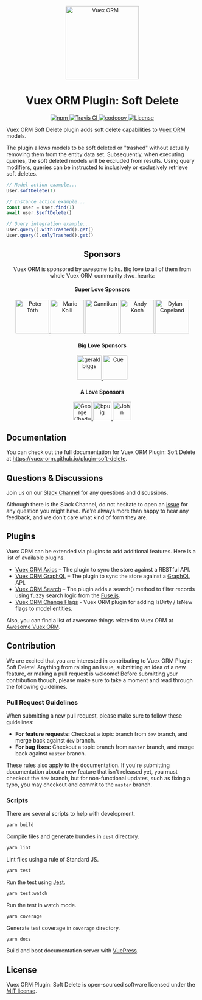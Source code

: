 <p align="center">
  <img width="192" src="https://github.com/vuex-orm/vuex-orm/raw/master/logo-vuex-orm.png" alt="Vuex ORM">
</p>

<h1 align="center">Vuex ORM Plugin: Soft Delete</h1>

<p align="center">
  <a href="https://www.npmjs.com/package/@vuex-orm/plugin-soft-delete">
    <img alt="npm" src="https://img.shields.io/npm/v/@vuex-orm/plugin-soft-delete?color=blue" alt="npm">
  </a>
  <a href="https://travis-ci.org/vuex-orm/plugin-soft-delete">
    <img src="https://travis-ci.org/vuex-orm/plugin-soft-delete.svg?branch=master" alt="Travis CI">
  </a>
  <a href="https://codecov.io/gh/vuex-orm/plugin-soft-delete">
    <img src="https://codecov.io/gh/vuex-orm/plugin-soft-delete/branch/master/graph/badge.svg" alt="codecov">
  </a>
  <a href="https://github.com/vuex-orm/plugin-soft-delete/blob/master/LICENSE.md">
    <img src="https://img.shields.io/npm/l/@vuex-orm/plugin-soft-delete.svg" alt="License">
  </a>
</p>

Vuex ORM Soft Delete plugin adds soft delete capabilities to [Vuex ORM](https://github.com/vuex-orm/vuex-orm) models.

The plugin allows models to be soft deleted or "trashed" without actually removing them from the entity data set. Subsequently, when executing queries, the soft deleted models will be excluded from results. Using query modifiers, queries can be instructed to inclusively or exclusively retrieve soft deletes.

```js
// Model action example...
User.softDelete(1)

// Instance action example...
const user = User.find(1)
await user.$softDelete()

// Query integration example...
User.query().withTrashed().get()
User.query().onlyTrashed().get()
```

<h2 align="center">Sponsors</h2>

<p align="center">Vuex ORM is sponsored by awesome folks. Big love to all of them from whole Vuex ORM community :two_hearts:</p>

<h4 align="center">Super Love Sponsors</h4>

<p align="center">
  <a href="https://github.com/petertoth">
    <img src="https://avatars2.githubusercontent.com/u/3661783?s=460&v=4" alt="Peter Tóth" width="88">
  </a>
  <a href="https://github.com/phaust">
    <img src="https://avatars1.githubusercontent.com/u/2367770?s=460&v=4" alt="Mario Kolli" width="88">
  </a>
  <a href="https://github.com/cannikan">
    <img src="https://avatars2.githubusercontent.com/u/21893904?s=460&v=4" alt="Cannikan" width="88">
  </a>
  <a href="https://github.com/somazx">
    <img src="https://avatars0.githubusercontent.com/u/7306?s=460&v=4" alt="Andy Koch" width="88">
  </a>
  <a href="https://github.com/dylancopeland">
    <img src="https://avatars1.githubusercontent.com/u/99355?s=460&v=4" alt="Dylan Copeland" width="88">
  </a>
</p>

<h4 align="center">Big Love Sponsors</h4>

<p align="center">
  <a href="https://github.com/geraldbiggs">
    <img src="https://avatars1.githubusercontent.com/u/3213608?s=460&v=4" alt="geraldbiggs" width="64">
  </a>
  <a href="https://github.com/cuebit">
    <img src="https://avatars0.githubusercontent.com/u/1493221?s=460&v=4" alt="Cue" width="64">
  </a>
</p>

<h4 align="center">A Love Sponsors</h4>

<p align="center">
  <a href="https://github.com/georgechaduneli">
    <img src="https://avatars1.githubusercontent.com/u/9340753?s=460&v=4" alt="George Chaduneli" width="48">
  </a>
  <a href="https://github.com/bpuig">
    <img src="https://avatars3.githubusercontent.com/u/22938625?s=460&v=4" alt="bpuig" width="48">
  </a>
  <a href="https://github.com/robokozo">
    <img src="https://avatars2.githubusercontent.com/u/1719221?s=400&u=b5739798ee9a3d713f5ca3bd3d6a086c13d229a3&v=4" alt="John" width="48">
  </a>
</p>

## Documentation

You can check out the full documentation for Vuex ORM Plugin: Soft Delete at https://vuex-orm.github.io/plugin-soft-delete.

## Questions & Discussions

Join us on our [Slack Channel](https://join.slack.com/t/vuex-orm/shared_invite/enQtNDQ0NjE3NTgyOTY2LTc1YTI2N2FjMGRlNGNmMzBkMGZlMmYxOTgzYzkzZDM2OTQ3OGExZDRkN2FmMGQ1MGJlOWM1NjU0MmRiN2VhYzQ) for any questions and discussions.

Although there is the Slack Channel, do not hesitate to open an [issue](https://github.com/vuex-orm/plugin-soft-delete/issues) for any question you might have. We're always more than happy to hear any feedback, and we don't care what kind of form they are.

## Plugins

Vuex ORM can be extended via plugins to add additional features. Here is a list of available plugins.

- [Vuex ORM Axios](https://github.com/vuex-orm/plugin-axios) – The plugin to sync the store against a RESTful API.
- [Vuex ORM GraphQL](https://github.com/vuex-orm/plugin-graphql) – The plugin to sync the store against a [GraphQL](https://graphql.org) API.
- [Vuex ORM Search](https://github.com/vuex-orm/plugin-search) – The plugin adds a search() method to filter records using fuzzy search logic from the [Fuse.js](http://fusejs.io).
- [Vuex ORM Change Flags](https://github.com/vuex-orm/plugin-change-flags) - Vuex ORM plugin for adding IsDirty / IsNew flags to model entities.

Also, you can find a list of awesome things related to Vuex ORM at [Awesome Vuex ORM](https://github.com/vuex-orm/awesome-vuex-orm).

## Contribution

We are excited that you are interested in contributing to Vuex ORM Plugin: Soft Delete! Anything from raising an issue, submitting an idea of a new feature, or making a pull request is welcome! Before submitting your contribution though, please make sure to take a moment and read through the following guidelines.

### Pull Request Guidelines

When submitting a new pull request, please make sure to follow these guidelines:

- **For feature requests:** Checkout a topic branch from `dev` branch, and merge back against `dev` branch.
- **For bug fixes:** Checkout a topic branch from `master` branch, and merge back against `master` branch.

These rules also apply to the documentation. If you're submitting documentation about a new feature that isn't released yet, you must checkout the `dev` branch, but for non-functional updates, such as fixing a typo, you may checkout and commit to the `master` branch.

### Scripts

There are several scripts to help with development.

```bash
yarn build
```

Compile files and generate bundles in `dist` directory.

```bash
yarn lint
```

Lint files using a rule of Standard JS.

```bash
yarn test
```

Run the test using [Jest](https://jestjs.io/).

```bash
yarn test:watch
```

Run the test in watch mode.

```bash
yarn coverage
```

Generate test coverage in `coverage` directory.

```bash
yarn docs
```

Build and boot documentation server with [VuePress](https://vuepress.vuejs.org/).

## License

Vuex ORM Plugin: Soft Delete is open-sourced software licensed under the [MIT license](LICENSE).

